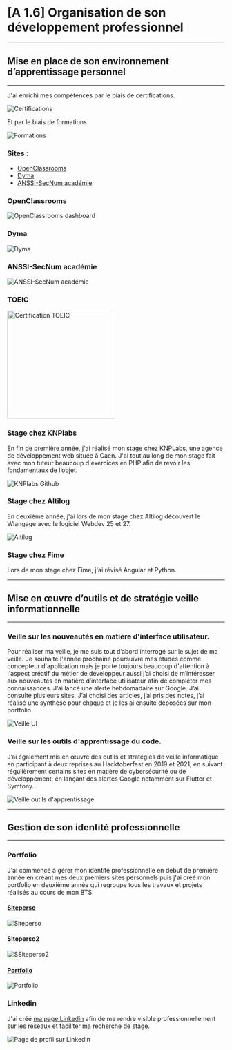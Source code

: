 # [A 1.6] Organisation de son développement professionnel

---
## Mise en place de son environnement d’apprentissage personnel

---
J'ai enrichi mes compétences par le biais de certifications.

![Certifications](./doc/Certifications.png)

Et par le biais de formations.

![Formations](./doc/Formations.png)

### Sites :
- [OpenClassrooms](https://openclassrooms.com/fr/)
- [Dyma](https://dyma.fr/)
- [ANSSI-SecNum académie](https://secnumacademie.gouv.fr/)

### OpenClassrooms
![OpenClassrooms dashboard](./doc/openclassrooms_dashboard.png)

### Dyma
![Dyma](./doc/dyma.png)

### ANSSI-SecNum académie
![ANSSI-SecNum académie](./doc/secnum_academie.png)

### TOEIC
[<img alt="Certification TOEIC" src="./doc/certif_toeic.png" width="250">](./doc/certif_toeic.png)

### Stage chez KNPlabs
En fin de première année, j'ai réalisé mon stage chez KNPLabs, 
une agence de développement web située à Caen. 
J'ai tout au long de mon stage fait avec mon tuteur beaucoup d'exercices en PHP afin de 
revoir les fondamentaux de l’objet. 

![KNPlabs Github](./doc/knplabs_github.png)

### Stage chez Altilog
En deuxième année, j'ai lors de mon stage chez Altilog découvert le Wlangage
avec le logiciel Webdev 25 et 27. 

![Altilog](./doc/altilog.png)

### Stage chez Fime
Lors de mon stage chez Fime, j'ai révisé Angular et Python.

---
## Mise en œuvre d’outils et de stratégie veille informationnelle

---
### Veille sur les nouveautés en matière d'interface utilisateur. 
Pour réaliser ma veille, je me suis tout d’abord interrogé sur le sujet 
de ma veille. Je souhaite l'année prochaine poursuivre mes études comme 
concepteur d'application mais je porte toujours beaucoup d'attention à 
l'aspect créatif du métier de développeur aussi j’ai choisi de m’intéresser 
aux nouveautés en matière d’interface utilisateur afin de compléter mes connaissances.
J’ai lancé une alerte hebdomadaire sur Google. 
J’ai consulté plusieurs sites. J’ai choisi des articles,
j’ai pris des notes, j’ai réalisé une synthèse pour chaque et
je les ai ensuite déposées sur mon portfolio. 

![Veille UI](./doc/veille_ui.png)

### Veille sur les outils d'apprentissage du code. 
J’ai également mis en œuvre des outils et stratégies de veille informatique 
en participant à deux reprises au Hacktoberfest en 2019 et 2021, 
en suivant régulièrement certains sites en matière de cybersécurité ou 
de développement, en lançant des alertes Google notamment sur Flutter et Symfony…

![Veille outils d'apprentissage](./doc/veille_outils.png)

---
## Gestion de son identité professionnelle

---
### Portfolio
J'ai commencé à gérer mon identité professionnelle en début de première année en créant mes deux premiers sites personnels 
puis j'ai créé mon portfolio en deuxième année qui regroupe tous les travaux et projets réalisés au cours de mon BTS. 

#### [Siteperso](https://app-louka-fauvel.herokuapp.com/)
![Siteperso](./doc/siteperso.png)

#### Siteperso2
![SSiteperso2](./doc/siteperso2.png)

#### [Portfolio](http://www.louka-fauvel.fr/)
![Portfolio](./doc/portfolio.png)

### Linkedin
J'ai créé [ma page Linkedin](https://www.linkedin.com/in/louka-fauvel-268411209/) afin de me rendre visible professionnellement 
sur les réseaux et faciliter ma recherche de stage.

![Page de profil sur Linkedin](./doc/linkedin.png)
